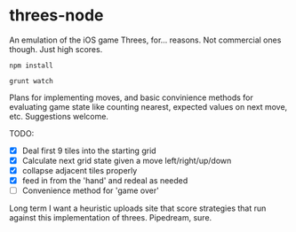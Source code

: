 threes-node
===========

An emulation of the iOS game Threes, for... reasons. Not commercial ones though. Just high scores.

`npm install`

`grunt watch`

Plans for implementing moves, and basic convinience methods for evaluating game state like counting nearest, expected values on next move, etc. Suggestions welcome.

TODO:

 - [x] Deal first 9 tiles into the starting grid
 - [x] Calculate next grid state given a move left/right/up/down
  - [x] collapse adjacent tiles properly
  - [x] feed in from the 'hand' and redeal as needed
 - [ ] Convenience method for 'game over'

Long term I want a heuristic uploads site that score strategies that run against this implementation of threes. Pipedream, sure.
